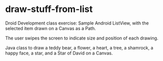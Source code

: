 # draw-stuff-from-list
Droid Development class exercise:
  Sample Android ListView, with the selected item drawn on a Canvas as a Path.
  
The user swipes the screen to indicate size and position of each drawing.

Java class to draw a teddy bear, a flower, a heart, a tree, a shamrock, a happy face, a star, and a Star of David on a Canvas.
